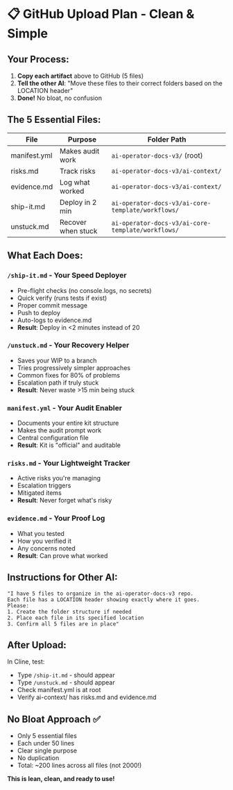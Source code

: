 # 📋 GitHub Upload Plan - Clean & Simple

## Your Process:
1. **Copy each artifact** above to GitHub (5 files)
2. **Tell the other AI**: "Move these files to their correct folders based on the LOCATION header"
3. **Done!** No bloat, no confusion

## The 5 Essential Files:

| File | Purpose | Folder Path |
|------|---------|-------------|
| manifest.yml | Makes audit work | `ai-operator-docs-v3/` (root) |
| risks.md | Track risks | `ai-operator-docs-v3/ai-context/` |
| evidence.md | Log what worked | `ai-operator-docs-v3/ai-context/` |
| ship-it.md | Deploy in 2 min | `ai-operator-docs-v3/ai-core-template/workflows/` |
| unstuck.md | Recover when stuck | `ai-operator-docs-v3/ai-core-template/workflows/` |

## What Each Does:

### `/ship-it.md` - Your Speed Deployer
- Pre-flight checks (no console.logs, no secrets)
- Quick verify (runs tests if exist)
- Proper commit message
- Push to deploy
- Auto-logs to evidence.md
- **Result**: Deploy in <2 minutes instead of 20

### `/unstuck.md` - Your Recovery Helper
- Saves your WIP to a branch
- Tries progressively simpler approaches
- Common fixes for 80% of problems
- Escalation path if truly stuck
- **Result**: Never waste >15 min being stuck

### `manifest.yml` - Your Audit Enabler
- Documents your entire kit structure
- Makes the audit prompt work
- Central configuration file
- **Result**: Kit is "official" and auditable

### `risks.md` - Your Lightweight Tracker
- Active risks you're managing
- Escalation triggers
- Mitigated items
- **Result**: Never forget what's risky

### `evidence.md` - Your Proof Log
- What you tested
- How you verified it
- Any concerns noted
- **Result**: Can prove what worked

## Instructions for Other AI:

```
"I have 5 files to organize in the ai-operator-docs-v3 repo.
Each file has a LOCATION header showing exactly where it goes.
Please:
1. Create the folder structure if needed
2. Place each file in its specified location
3. Confirm all 5 files are in place"
```

## After Upload:

In Cline, test:
- Type `/ship-it.md` - should appear
- Type `/unstuck.md` - should appear
- Check manifest.yml is at root
- Verify ai-context/ has risks.md and evidence.md

## No Bloat Approach ✅
- Only 5 essential files
- Each under 50 lines
- Clear single purpose
- No duplication
- Total: ~200 lines across all files (not 2000!)

**This is lean, clean, and ready to use!**
